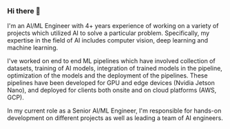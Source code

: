 ### Hi there 👋

I'm an AI/ML Engineer with 4+ years experience of working on a variety of projects which utilized AI to solve a particular problem. Specifically, my expertise in the field of AI includes computer vision, deep learning and machine learning. 

I've worked on end to end ML pipelines which have involved collection of datasets, training of AI models, integration of trained models in the pipeline, optimization of the models and the deployment of the pipelines. These pipelines have been developed for GPU and edge devices (Nvidia Jetson Nano), and deployed for clients both onsite and on cloud platforms (AWS, GCP).

In my current role as a Senior AI/ML Engineer, I'm responsible for hands-on development on different projects as well as leading a team of AI engineers.

<!--
**Shahji55/Shahji55** is a ✨ _special_ ✨ repository because its `README.md` (this file) appears on your GitHub profile.

Here are some ideas to get you started:

- 🔭 I’m currently working on ...
- 🌱 I’m currently learning ...
- 👯 I’m looking to collaborate on ...
- 🤔 I’m looking for help with ...
- 💬 Ask me about ...
- 📫 How to reach me: ...
- 😄 Pronouns: ...
- ⚡ Fun fact: ...
-->
